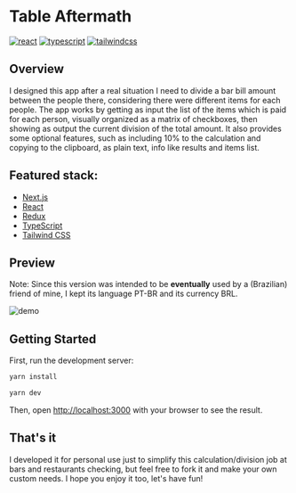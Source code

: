 # Table Aftermath

[![react](https://badges.aleen42.com/src/react.svg)](https://badges.aleen42.com/src/react.svg) [![typescript](https://badges.aleen42.com/src/typescript.svg)](https://badges.aleen42.com/src/typescript.svg) [![tailwindcss](https://badges.aleen42.com/src/tailwindcss.svg)](https://badges.aleen42.com/src/tailwindcss.svg)

## Overview

I designed this app after a real situation I need to divide a bar bill amount between the people there, considering there were different items for each people. The app works by getting as input the list of the items which is paid for each person, visually organized as a matrix of checkboxes, then showing as output the current division of the total amount. It also provides some optional features, such as including 10% to the calculation and copying to the clipboard, as plain text, info like results and items list.

## Featured stack:

- [Next.js](https://nextjs.org/)
- [React](https://reactjs.org/)
- [Redux](https://react-redux.js.org/)
- [TypeScript](https://www.typescriptlang.org/)
- [Tailwind CSS](https://tailwindcss.com/)

## Preview

Note: Since this version was intended to be **eventually** used by a (Brazilian) friend of mine, I kept its language PT-BR and its currency BRL.

![demo](https://user-images.githubusercontent.com/2921281/227338261-fd9b708b-ecd5-4a0c-a545-69bd6c405caf.gif)

## Getting Started

First, run the development server:

```bash
yarn install
```

```bash
yarn dev
```

Then, open [http://localhost:3000](http://localhost:3000) with your browser to see the result.

## That's it

I developed it for personal use just to simplify this calculation/division job at bars and restaurants checking, but feel free to fork it and make your own custom needs. I hope you enjoy it too, let's have fun!
